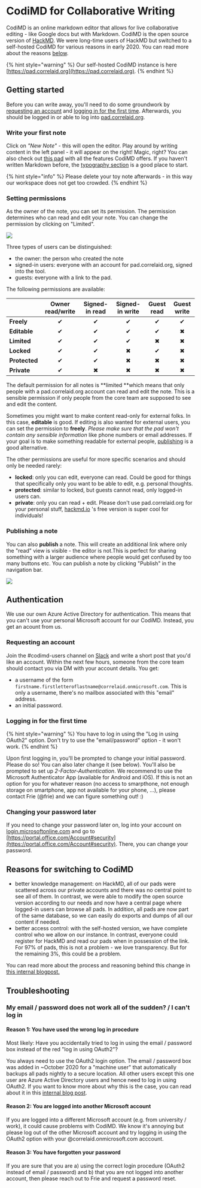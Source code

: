 # CodiMD for Collaborative Writing

CodiMD is an online markdown editor that allows for live collaborative editing - like Google docs but with Markdown. CodiMD is the open source version of [HackMD](https://hackmd.io). We were long-time users of HackMD but switched to a self-hosted CodiMD for various reasons in early 2020. You can read more about the reasons [below](codimd.md#reasons-for-switching-to-codimd).

{% hint style="warning" %}
Our self-hosted CodiMD instance is here [https://pad.correlaid.org](https://pad.correlaid.org).
{% endhint %}

## Getting started

Before you can write away, you'll need to do some groundwork by [requesting an account](codimd.md#requesting-an-account) and [logging in for the first time](codimd.md#logging-in-for-the-first-time). Afterwards, you should be logged in or able to log into [pad.correlaid.org](https://pad.correlaid.org).

### Write your first note

Click on _"New Note" -_ this will open the editor. Play around by writing content in the left panel - it will appear on the right! Magic, right? You can also check out [this pad](https://pad.correlaid.org/features) with all the features CodiMD offers. If you haven't written Markdown before, the [typography section](https://pad.correlaid.org/features?both#typography) is a good place to start.

{% hint style="info" %}
Please delete your toy note afterwards - in this way our workspace does not get too crowded.
{% endhint %}

### Setting permissions

As the owner of the note, you can set its permission. The permission determines who can read and edit your note. You can change the permission by clicking on "Limited".

![](<../../.gitbook/assets/screenshot-2020-03-31-at-18.26.57 (1).png>)

Three types of users can be distinguished:

* the owner: the person who created the note
* signed-in users: everyone with an account for pad.correlaid.org, signed into the tool.
* guests: everyone with a link to the pad.

The following permissions are available:

|               | Owner read/write | Signed-in read | Signed-in write | Guest read | Guest write |
| ------------- | :--------------: | :------------: | :-------------: | :--------: | :---------: |
| **Freely**    |         ✔        |        ✔       |        ✔        |      ✔     |      ✔      |
| **Editable**  |         ✔        |        ✔       |        ✔        |      ✔     |      ✖      |
| **Limited**   |         ✔        |        ✔       |        ✔        |      ✖     |      ✖      |
| **Locked**    |         ✔        |        ✔       |        ✖        |      ✔     |      ✖      |
| **Protected** |         ✔        |        ✔       |        ✖        |      ✖     |      ✖      |
| **Private**   |         ✔        |        ✖       |        ✖        |      ✖     |      ✖      |

The default permission for all notes is \*\*limited \*\*which means that only people with a pad.correlaid.org account can read and edit the note. This is a sensible permission if only people from the core team are supposed to see and edit the content.

Sometimes you might want to make content read-only for external folks. In this case, **editable** is good. If editing is also wanted for external users, you can set the permission to **freely**. _Please make sure that the pad won't contain any sensible information_ like phone numbers or email addresses. If your goal is to make something readable for external people, [publishing](codimd.md#publishing-a-note) is a good alternative.

The other permissions are useful for more specific scenarios and should only be needed rarely:

* **locked**: only you can edit, everyone can read. Could be good for things that specifically only you want to be able to edit, e.g. personal thoughts.
* **protected**: similar to locked, but guests cannot read, only logged-in users can.
* **private**: only you can read + edit. Please don't use pad.correlaid.org for your personal stuff, [hackmd.io](https://hackmd.io) 's free version is super cool for individuals!

### Publishing a note

You can also **publish** a note. This will create an additional link where only the "read" view is visible - the editor is not.This is perfect for sharing something with a larger audience where people would get confused by too many buttons etc. You can publish a note by clicking "Publish" in the navigation bar.

![](../../.gitbook/assets/screenshot-2020-03-31-at-18.26.57.png)

## Authentication

We use our own Azure Active Directory for authentication. This means that you can't use your personal Microsoft account for our CodiMD. Instead, you get an acount from us.

### Requesting an account

Join the #codimd-users channel on [Slack](../communication/slack.md#i-want-to-get-access-to-slack-how-do-i-get-it) and write a short post that you'd like an account. Within the next few hours, someone from the core team should contact you via DM with your account details. You get:

* a username of the form `firstname.firstletteroflastname@correlaid.onmicrosoft.com`. This is only a username, there's no mailbox associated with this "email" address.
* an initial password.

### Logging in for the first time

{% hint style="warning" %}
You have to log in using the "Log in using OAuth2" option. Don't try to use the "email/password" option - it won't work.
{% endhint %}

Upon first logging in, you'll be prompted to change your initial password. Please do so! You can also later change it (see below). You'll also be prompted to set up _2-Factor-Authentication_. We recommend to use the Microsoft Authenticator App (available for Android and iOS). If this is not an option for you for whatever reason (no access to smarpthone, not enough storage on smartphone, app not available for your phone, ...), please contact Frie (@frie) and we can figure something out! :)

### Changing your password later

If you need to change your password later on, log into your account on [login.microsoftonline.com](https://login.microsoftonline.com) and go to [https://portal.office.com/Account#security](https://portal.office.com/Account#security). There, you can change your password.

## Reasons for switching to CodiMD

* better knowledge management: on HackMD, all of our pads were scattered across our private accounts and there was no central point to see all of them. In contrast, we were able to modify the open source version according to our needs and now have a central page where logged-in users can browse all pads. In addition, all pads are now part of the same database, so we can easily do exports and dumps of all our content if needed.
* better access control: with the self-hosted version, we have complete control who we allow on our instance. In contrast, everyone could register for HackMD and read our pads when in possession of the link. For 97% of pads, this is not a problem - we love transparency. But for the remaining 3%, this could be a problem.

You can read more about the process and reasoning behind this change in [this internal blogpost.](https://pad.correlaid.org/\_xR1EKkyRO26XyqLOTpNvA)

## Troubleshooting

### My email / password does not work all of the sudden? / I can't log in

#### Reason 1: You have used the wrong log in procedure

Most likely: Have you accidentally tried to log in using the email / password box instead of the red "log in using OAuth2"?

You always need to use the OAuth2 login option. The email / password box was added in \~October 2020 for a "machine user" that automatically backups all pads nightly to a secure location. All other users except this one user are Azure Active Directory users and hence need to log in using OAuth2. If you want to know more about why this is the case, you can read about it in this [internal blog post](https://pad.correlaid.org/\_xR1EKkyRO26XyqLOTpNvA).

#### Reason 2: You are logged into another Microsoft account

If you are logged into a different Microsoft account (e.g. from university / work), it could cause problems with CodiMD. We know it's annoying but please log out of the other Microsoft account and try logging in using the OAuth2 option with your @correlaid.onmicrosoft.com acccount.

#### Reason 3: You have forgotten your password

If you are sure that you are a) using the correct login procedure (OAuth2 instead of email / password) and b) that you are not logged into another account, then please reach out to Frie and request a password reset.
